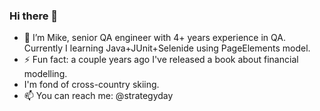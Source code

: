### Hi there 👋
- 🌱 I’m Mike, senior QA engineer with 4+ years experience in QA. 
     Currently I learning Java+JUnit+Selenide using PageElements model.
- ⚡ Fun fact: a couple years ago I've released a book about financial modelling.
- I'm fond of cross-country skiing.
- 📫 You can reach me: @strategyday

<!--
**QAtester-MM/QAtester-MM** is a ✨ _special_ ✨ repository because its `README.md` (this file) appears on your GitHub profile.

Here are some ideas to get you started:

- 🔭 I’m currently working on ...
- 🌱 I’m currently learning Java+JUnit+Selenide with PageElements model
- 👯 I’m looking to collaborate on ...
- 🤔 I’m looking for help with ...
- 💬 Ask me about ...
- 📫 How to reach me: ...
- 😄 Pronouns: ...
- ⚡ Fun fact: ...
-->
